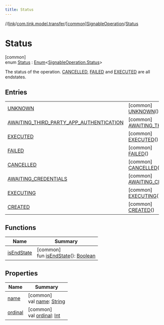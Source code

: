 ```yaml
---
title: Status
---
```

//[link](../../../../index.html)/[com.tink.model.transfer](../../index.html)/[[common]SignableOperation](../index.html)/[Status](index.html)



# Status



[common]\
enum [Status](index.html) : [Enum](https://kotlinlang.org/api/latest/jvm/stdlib/kotlin/-enum/index.html)&lt;[SignableOperation.Status](index.html)&gt; 

The status of the operation. [CANCELLED](-c-a-n-c-e-l-l-e-d/index.html), [FAILED](-f-a-i-l-e-d/index.html) and [EXECUTED](-e-x-e-c-u-t-e-d/index.html) are all endstates.



## Entries


| | |
|---|---|
| [UNKNOWN](-u-n-k-n-o-w-n/index.html) | [common]<br>[UNKNOWN](-u-n-k-n-o-w-n/index.html)() |
| [AWAITING_THIRD_PARTY_APP_AUTHENTICATION](-a-w-a-i-t-i-n-g_-t-h-i-r-d_-p-a-r-t-y_-a-p-p_-a-u-t-h-e-n-t-i-c-a-t-i-o-n/index.html) | [common]<br>[AWAITING_THIRD_PARTY_APP_AUTHENTICATION](-a-w-a-i-t-i-n-g_-t-h-i-r-d_-p-a-r-t-y_-a-p-p_-a-u-t-h-e-n-t-i-c-a-t-i-o-n/index.html)() |
| [EXECUTED](-e-x-e-c-u-t-e-d/index.html) | [common]<br>[EXECUTED](-e-x-e-c-u-t-e-d/index.html)() |
| [FAILED](-f-a-i-l-e-d/index.html) | [common]<br>[FAILED](-f-a-i-l-e-d/index.html)() |
| [CANCELLED](-c-a-n-c-e-l-l-e-d/index.html) | [common]<br>[CANCELLED](-c-a-n-c-e-l-l-e-d/index.html)() |
| [AWAITING_CREDENTIALS](-a-w-a-i-t-i-n-g_-c-r-e-d-e-n-t-i-a-l-s/index.html) | [common]<br>[AWAITING_CREDENTIALS](-a-w-a-i-t-i-n-g_-c-r-e-d-e-n-t-i-a-l-s/index.html)() |
| [EXECUTING](-e-x-e-c-u-t-i-n-g/index.html) | [common]<br>[EXECUTING](-e-x-e-c-u-t-i-n-g/index.html)() |
| [CREATED](-c-r-e-a-t-e-d/index.html) | [common]<br>[CREATED](-c-r-e-a-t-e-d/index.html)() |


## Functions


| Name | Summary |
|---|---|
| [isEndState](is-end-state.html) | [common]<br>fun [isEndState](is-end-state.html)(): [Boolean](https://kotlinlang.org/api/latest/jvm/stdlib/kotlin/-boolean/index.html) |


## Properties


| Name | Summary |
|---|---|
| [name](../../../com.tink.service.network/[common]-sdk-client/-t-i-n-k_-l-i-n-k/index.html#-372974862%2FProperties%2F-1713223439) | [common]<br>val [name](../../../com.tink.service.network/[common]-sdk-client/-t-i-n-k_-l-i-n-k/index.html#-372974862%2FProperties%2F-1713223439): [String](https://kotlinlang.org/api/latest/jvm/stdlib/kotlin/-string/index.html) |
| [ordinal](../../../com.tink.service.network/[common]-sdk-client/-t-i-n-k_-l-i-n-k/index.html#-739389684%2FProperties%2F-1713223439) | [common]<br>val [ordinal](../../../com.tink.service.network/[common]-sdk-client/-t-i-n-k_-l-i-n-k/index.html#-739389684%2FProperties%2F-1713223439): [Int](https://kotlinlang.org/api/latest/jvm/stdlib/kotlin/-int/index.html) |

